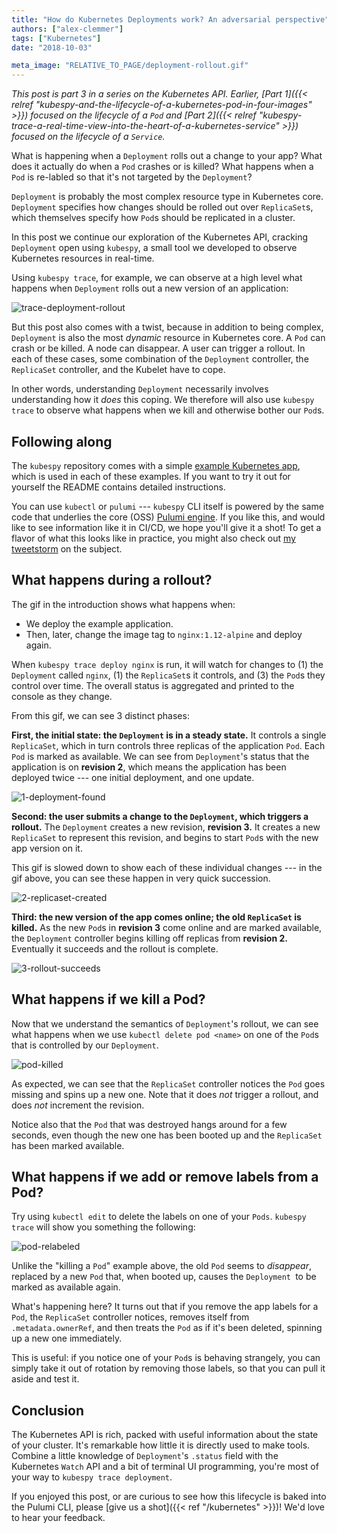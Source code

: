 ```yaml
---
title: "How do Kubernetes Deployments work? An adversarial perspective"
authors: ["alex-clemmer"]
tags: ["Kubernetes"]
date: "2018-10-03"

meta_image: "RELATIVE_TO_PAGE/deployment-rollout.gif"
---
```


*This post is part 3 in a series on the Kubernetes API. Earlier,
[Part 1]({{< relref "kubespy-and-the-lifecycle-of-a-kubernetes-pod-in-four-images" >}})
focused on the lifecycle of a `Pod` and
[Part 2]({{< relref "kubespy-trace-a-real-time-view-into-the-heart-of-a-kubernetes-service" >}})
focused on the lifecycle of a `Service`.*

What is happening when a `Deployment` rolls out a change to your app?
What does it actually do when a `Pod` crashes or is killed? What happens
when a `Pod` is re-labled so that it's not targeted by the
`Deployment`?

`Deployment` is probably the most complex resource type in Kubernetes
core. `Deployment` specifies how changes should be rolled out over
`ReplicaSet`s, which themselves specify how `Pod`s should be replicated
in a cluster.

In this post we continue our exploration of the Kubernetes API, cracking
`Deployment` open using `kubespy`, a small tool we developed to observe
Kubernetes resources in real-time.
<!--more-->

Using `kubespy trace`, for example, we can observe at a high level what
happens when `Deployment` rolls out a new version of an application:

![trace-deployment-rollout](./deployment-rollout.gif)

But this post also comes with a twist, because in addition to being
complex, `Deployment` is also the most *dynamic* resource in Kubernetes
core. A `Pod` can crash or be killed. A node can disappear. A user can
trigger a rollout. In each of these cases, some combination of the
`Deployment` controller, the `ReplicaSet` controller, and the Kubelet
have to cope.

In other words, understanding `Deployment` necessarily involves
understanding how it *does* this coping. We therefore will also use
`kubespy trace` to observe what happens when we kill and otherwise
bother our `Pod`s.

## Following along

The `kubespy` repository comes with a simple [example Kubernetes
app](https://github.com/pulumi/kubespy/tree/master/examples/trivial-service-trace-example),
which is used in each of these examples. If you want to try it out for
yourself the README contains detailed instructions.

You can use `kubectl` or `pulumi` --- `kubespy` CLI itself is powered by
the same code that underlies the core (OSS) [Pulumi
engine](https://www.pulumi.com/kubernetes/). If you like this, and would
like to see information like it in CI/CD, we hope you'll give it a
shot! To get a flavor of what this looks like in practice, you might
also check out [my tweetstorm](https://twitter.com/hausdorff_space/status/1039940379301179392)
on the subject.

## What happens during a rollout?

The gif in the introduction shows what happens when:

-   We deploy the example application.
-   Then, later, change the image tag to `nginx:1.12-alpine` and deploy
    again.

When `kubespy trace deploy nginx` is run, it will watch for changes to
(1) the `Deployment` called `nginx`, (1) the `ReplicaSet`s it controls,
and (3) the `Pod`s they control over time. The overall status is
aggregated and printed to the console as they change.

From this gif, we can see 3 distinct phases:

**First, the initial state: the `Deployment` is in a steady state.** It
controls a single `ReplicaSet`, which in turn controls three replicas of
the application `Pod`. Each `Pod` is marked as available. We can see
from `Deployment`'s status that the application is on **revision 2**,
which means the application has been deployed twice --- one initial
deployment, and one update.

![1-deployment-found](./deployment-found.gif)

**Second: the user submits a change to the `Deployment`, which triggers
a rollout.** The `Deployment` creates a new revision, **revision 3.** It
creates a new `ReplicaSet` to represent this revision, and begins to
start `Pod`s with the new app version on it.

This gif is slowed down to show each of these individual changes --- in
the gif above, you can see these happen in very quick succession.

![2-replicaset-created](2-replicas-created.gif)

**Third: the new version of the app comes online; the old `ReplicaSet`
is killed.** As the new `Pod`s in **revision 3** come online and are
marked available, the `Deployment` controller begins killing off
replicas from **revision 2.** Eventually it succeeds and the rollout is
complete.

![3-rollout-succeeds](./3-rollout-succeeds.gif)

## What happens if we kill a Pod?

Now that we understand the semantics of `Deployment`'s rollout, we can
see what happens when we use `kubectl delete pod <name>` on one of the
`Pod`s that is controlled by our `Deployment`.

![pod-killed](./pod-killed.gif)

As expected, we can see that the `ReplicaSet` controller notices the
`Pod` goes missing and spins up a new one. Note that it does *not*
trigger a rollout, and does *not* increment the revision.

Notice also that the `Pod` that was destroyed hangs around for a few
seconds, even though the new one has been booted up and the `ReplicaSet`
has been marked available.

## What happens if we add or remove labels from a Pod?

Try using `kubectl edit` to delete the labels on one of your `Pods`.
`kubespy trace` will show you something the following:

![pod-relabeled](./pod-relabeled.gif)

Unlike the "killing a `Pod`" example above, the old `Pod` seems to
*disappear*, replaced by a new `Pod` that, when booted up, causes the
`Deployment `to be marked as available again.

What's happening here? It turns out that if you remove the app labels
for a `Pod`, the `ReplicaSet` controller notices, removes itself from
`.metadata.ownerRef`, and then treats the `Pod` as if it's been
deleted, spinning up a new one immediately.

This is useful: if you notice one of your `Pod`s is behaving strangely,
you can simply take it out of rotation by removing those labels, so that
you can pull it aside and test it.

## Conclusion

The Kubernetes API is rich, packed with useful information about the
state of your cluster. It's remarkable how little it is directly used
to make tools. Combine a little knowledge of `Deployment`'s `.status`
field with the Kubernetes `Watch` API and a bit of terminal UI
programming, you're most of your way to `kubespy trace deployment`.

If you enjoyed this post, or are curious to see how this lifecycle is
baked into the Pulumi CLI, please [give us a shot]({{< ref "/kubernetes" >}})!
We'd love to hear your feedback.
